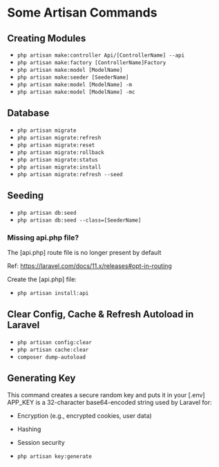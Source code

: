 # Some Artisan Commands

## Creating Modules

-   `php artisan make:controller Api/[ControllerName] --api`
-   `php artisan make:factory [ControllerName]Factory`
-   `php artisan make:model [ModelName]`
-   `php artisan make:seeder [SeederName]`
-   `php artisan make:model [ModelName] -m`
-   `php artisan make:model [ModelName] -mc`

## Database

-   `php artisan migrate`
-   `php artisan migrate:refresh`
-   `php artisan migrate:reset`
-   `php artisan migrate:rollback`
-   `php artisan migrate:status`
-   `php artisan migrate:install`
-   `php artisan migrate:refresh --seed`

## Seeding

-   `php artisan db:seed`
-   `php artisan db:seed --class=[SeederName]`

### Missing api.php file?

The [api.php] route file is no longer present by default

Ref: https://laravel.com/docs/11.x/releases#opt-in-routing

Create the [api.php] file:

-   `php artisan install:api`

## Clear Config, Cache & Refresh Autoload in Laravel

-   `php artisan config:clear`
-   `php artisan cache:clear`
-   `composer dump-autoload`

## Generating Key

This command creates a secure random key and puts it in your [.env]
APP_KEY is a 32-character base64-encoded string used by Laravel for:

-   Encryption (e.g., encrypted cookies, user data)
-   Hashing
-   Session security

-   `php artisan key:generate`
